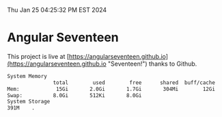 Thu Jan 25 04:25:32 PM EST 2024

# Angular Seventeen


This project is live at [https://angularseventeen.github.io](https://angularseventeen.github.io "Seventeen!") thanks to Github.

```bash
System Memory
               total        used        free      shared  buff/cache   available
Mem:            15Gi       2.0Gi       1.7Gi       304Mi        12Gi        13Gi
Swap:          8.0Gi       512Ki       8.0Gi
System Storage
391M	.
```
```bash

